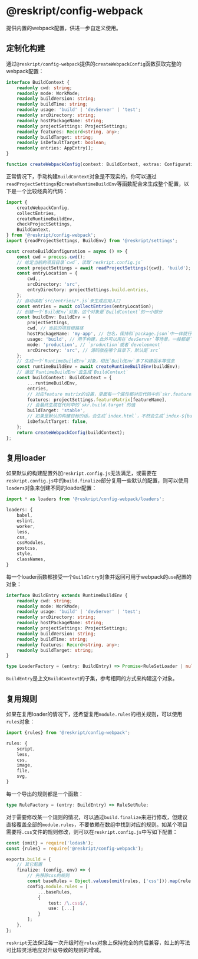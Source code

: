 # @reskript/config-webpack

提供内置的webpack配置，供进一步自定义使用。

## 定制化构建

通过`@reskript/config-webpack`提供的`createWebpackConfig`函数获取完整的webpack配置：

```typescript
interface BuildContext {
    readonly cwd: string;
    readonly mode: WorkMode;
    readonly buildVersion: string;
    readonly buildTime: string;
    readonly usage: 'build' | 'devServer' | 'test';
    readonly srcDirectory: string;
    readonly hostPackageName: string;
    readonly projectSettings: ProjectSettings;
    readonly features: Record<string, any>;
    readonly buildTarget: string;
    readonly isDefaultTarget: boolean;
    readonly entries: AppEntry[];
}

function createWebpackConfig(context: BuildContext, extras: Configuration[] = []): Configuration;
```

正常情况下，手动构建`BuildContext`对象是不现实的，你可以通过`readProjectSettings`和`createRuntimeBuildEnv`等函数配合来生成整个配置，以下是一个比较经典的代码：

```ts
import {
    createWebpackConfig,
    collectEntries,
    createRuntimeBuildEnv,
    checkProjectSettings,
    BuildContext,
} from '@reskript/config-webpack';
import {readProjectSettings, BuildEnv} from '@reskript/settings';

const createBuildConfiguration = async () => {
    const cwd = process.cwd();
    // 给定当前的项目目录`cwd`，读取`reskript.config.js`
    const projectSettings = await readProjectSettings({cwd}, 'build');
    const entryLocation = {
        cwd,,
        srcDirectory: 'src',
        entryDirectory: projectSettings.build.entries,
    };
    // 自动读取`src/entries/*.js`来生成应用入口
    const entries = await collectEntries(entryLocation);
    // 创建一个`BuildEnv`对象，这个对象是`BuildContext`的一小部分
    const buildEnv: BuildEnv = {
        projectSettings,
        cwd, // 当前的项目根路径
        hostPackageName: 'my-app', // 包名，保持和`package.json`中一样就行
        usage: 'build', // 用于构建，此外可以用在`devServer`等场景，一般都是`build`
        mode: 'production', // `production`或者`development`
        srcDirectory: 'src', // 源码放在哪个目录下，默认是`src`
    };
    // 生成一个`RuntimeBuildEnv`对象，相比`BuildEnv`多了构建版本等信息
    const runtimeBuildEnv = await createRuntimeBuildEnv(buildEnv);
    // 通过`RuntimeBuildEnv`去生成`BuildContext`
    const buildContext: BuildContext = {
        ...runtimeBuildEnv,
        entries,
        // 对应feature matrix的设置，里面每一个属性都对应代码中的`skr.features.xxx`
        features: projectSettings.featureMatrix[featureName],
        // 会最终生成在代码中的`skr.build.target`的值
        buildTarget: 'stable',
        // 如果是默认的构建目标的话，会生成`index.html`，不然会生成`index-${buildTarget}.html`
        isDefaultTarget: false,
    };
    return createWebpackConfig(buildContext);
};
```

## 复用loader

如果默认的构建配置外加`reskript.config.js`无法满足，或需要在`reskript.config.js`中的`build.finalize`部分复用一些默认的配置，则可以使用`loaders`对象来创建不同的loader配置：

```typescript
import * as loaders from '@reskript/config-webpack/loaders';

loaders: {
    babel,
    eslint,
    worker,
    less,
    css,
    cssModules,
    postcss,
    style,
    classNames,
}
```

每一个loader函数都接受一个`BuildEntry`对象并返回可用于webpack的`use`配置的对象：

```typescript
interface BuildEntry extends RuntimeBuildEnv {
    readonly cwd: string;
    readonly mode: WorkMode;
    readonly usage: 'build' | 'devServer' | 'test';
    readonly srcDirectory: string;
    readonly hostPackageName: string;
    readonly projectSettings: ProjectSettings;
    readonly buildVersion: string;
    readonly buildTime: string;
    readonly features: Record<string, any>;
    readonly buildTarget: string;
}

type LoaderFactory = (entry: BuildEntry) => Promise<RuleSetLoader | null>;
```

`BuildEntry`是上文`BuildContext`的子集，参考相同的方式来构建这个对象。

## 复用规则

如果在复用loader的情况下，还希望复用`module.rules`的相关规则，可以使用`rules`对象：

```typescript
import {rules} from '@reskript/config-webpack';

rules: {
    script,
    less,
    css,
    image,
    file,
    svg,
}
```

每一个导出的规则都是一个函数：

```typescript
type RuleFactory = (entry: BuildEntry) => RuleSetRule;
```

对于需要修改某一个规则的情况，可以通过`build.finalize`来进行修改，但建议直接覆盖全部的`module.rules`，不要依赖在数组中找到对应的规则。如某个项目需要将`.css`文件的规则修改，则可以在`reskript.config.js`中写如下配置：

```typescript
const {omit} = require('lodash');
const {rules} = require('@reskript/config-webpack');

exports.build = {
    // 其它配置
    finalize: (config, env) => {
        // 先移除css的规则
        const baseRules = Object.values(omit(rules, ['css'])).map(rule => rule(env));
        config.module.rules = [
            ...baseRules,
            {
                test: /\.css$/,
                use: [...]
            }
        ];
    },
};
```

`reskript`无法保证每一次升级时在`rules`对象上保持完全的向后兼容，如上的写法可比较灵活地应对升级导致的规则的增减。

